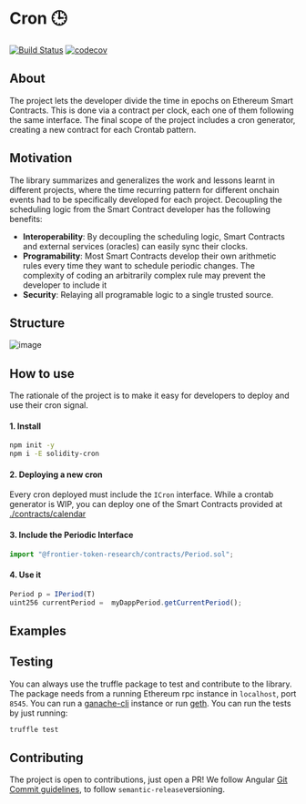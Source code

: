 # Cron 🕒 

[![Build Status](https://travis-ci.com/carlos-buendia/cron-solidity.svg?token=DJeMzxJJncp3nRaEUuxH&branch=develop)](https://travis-ci.com/carlos-buendia/cron-solidity)
[![codecov](https://codecov.io/gh/Frontier-project/cron/branch/master/graph/badge.svg?token=BGbU5Q6IRV)](https://codecov.io/gh/Frontier-project/cron)



## About

The project lets the developer divide the time in epochs on Ethereum Smart Contracts. This is done via a contract per clock, each one of them following the same interface. The final scope of the project includes a cron generator, creating a new contract for each Crontab pattern.

## Motivation

The library summarizes and generalizes the work and lessons learnt in different projects, where the time recurring pattern for different onchain events had to be specifically developed for each project. Decoupling the scheduling logic from the Smart Contract developer has the following benefits:

 * **Interoperability**: By decoupling the scheduling logic, Smart Contracts and external services (oracles) can easily sync their clocks.
 * **Programability**: Most Smart Contracts develop their own arithmetic rules every time they want to schedule periodic changes. The complexity of coding an arbitrarily complex rule may prevent the developer to include it
 * **Security**: Relaying all programable logic to a single trusted source.
 
 ## Structure
 
 
![image](https://i.ibb.co/vLN4K5L/Untitled-Diagram-42.png)


## How to use

The rationale of the project is to make it easy for developers to deploy and use their cron signal.

#### 1. Install

```bash
npm init -y
npm i -E solidity-cron
```

#### 2. Deploying a new cron

Every cron deployed must include the `ICron` interface. While a crontab generator is WIP, you can deploy one of the Smart Contracts provided at [./contracts/calendar](https://github.com/carlos-buendia/solidity-cron/tree/develop/contracts/calendar)



#### 3. Include the Periodic Interface

```javascript
import "@frontier-token-research/contracts/Period.sol";
```

#### 4. Use it 

```javascript
Period p = IPeriod(T)
uint256 currentPeriod =  myDappPeriod.getCurrentPeriod();
```

## Examples


## Testing

You can always use the truffle package to test and contribute to the library. The package needs from a running Ethereum rpc instance in `localhost`, port `8545`. You can run a [ganache-cli](https://github.com/trufflesuite/ganache-cli) instance or run [geth](https://github.com/ethereum/go-ethereum). You can run the tests by just running:

```bash
truffle test
```


## Contributing

The project is open to contributions, just open a PR! We follow Angular [Git Commit guidelines](https://github.com/angular/angular.js/blob/master/DEVELOPERS.md#-git-commit-guidelines), to follow `semantic-release`versioning.

